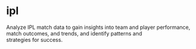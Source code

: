 # ipl
Analyze IPL match data to gain insights into team and player performance, match outcomes, and trends, and identify patterns and strategies for success.
